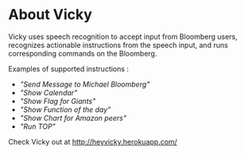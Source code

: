 # About Vicky

Vicky uses speech recognition to accept input from Bloomberg users, recognizes actionable instructions from the speech input, and runs corresponding commands on the Bloomberg.

Examples of supported instructions :

- *"Send Message to Michael Bloomberg"*
- *"Show Calendar"*
- *"Show Flag for Giants"*
- *"Show Function of the day"*
- *"Show Chart for Amazon peers"*
- *"Run TOP"*

Check Vicky out at
http://heyvicky.herokuapp.com/

